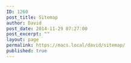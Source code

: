 ```yaml
---
ID: 1260
post_title: Sitemap
author: David
post_date: 2014-11-29 07:27:00
post_excerpt: ""
layout: page
permalink: https://macs.local/david/sitemap/
published: true
---
```

